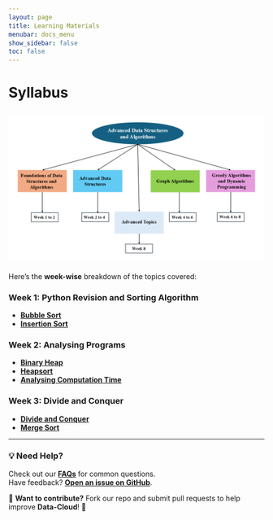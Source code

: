 ```yaml
---
layout: page
title: Learning Materials
menubar: docs_menu
show_sidebar: false
toc: false
---
```


# Syllabus

![Syllabus Image](Syllabus.png)
--- 

Here’s the **week-wise** breakdown of the topics covered:


### Week 1: Python Revision and Sorting Algorithm
  
  - **[Bubble Sort](docs/week-1/bubble-sort.md)**
  - **[Insertion Sort](docs/week-1/insertion-sort.md/)**

### Week 2: Analysing Programs
  - **[Binary Heap](docs/week-2/Binary_Heap.md)**
  - **[Heapsort](/docs/getting-started/week_2.md)**
  - **[Analysing Computation Time](/docs/week-2/analysing-computation-time/)**

 ### Week 3: Divide and Conquer
  - **[Divide and Conquer](/docs/week-3/divide-and-conquer/)**
  - **[Merge Sort](/docs/week-3/merge-sort/)**
  
  ---

### 💡 Need Help?
Check out our **[FAQs](/docs/faqs/)** for common questions.  
Have feedback? **[Open an issue on GitHub](https://github.com/Data-cloud02/data-cloud/issues)**.  

🔗 **Want to contribute?** Fork our repo and submit pull requests to help improve **Data-Cloud**! 🚀
